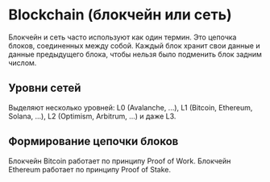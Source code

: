 # Blockchain (блокчейн или сеть)

Блокчейн и сеть часто используют как один термин.
Это цепочка блоков, соединенных между собой.
Каждый блок хранит свои данные и данные предыдущего блока, чтобы нельзя было подменить блок задним числом.


## Уровни сетей

Выделяют несколько уровней: L0 (Avalanche, ...), L1 (Bitcoin, Ethereum, Solana, ...), L2 (Optimism, Arbitrum, ...) и даже L3.


## Формирование цепочки блоков

Блокчейн Bitcoin работает по принципу Proof of Work.
Блокчейн Ethereum работает по принципу Proof of Stake.

